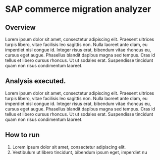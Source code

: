 # SAP commerce migration analyzer


## Overview
Lorem ipsum dolor sit amet, consectetur adipiscing elit. Praesent ultrices turpis libero, vitae facilisis leo sagittis non. Nulla laoreet ante diam, eu imperdiet nisl congue id. Integer risus erat, bibendum vitae rhoncus eu, cursus eget augue. Phasellus blandit dapibus magna sed tempus. Cras id tellus et libero cursus rhoncus. Ut ut sodales erat. Suspendisse tincidunt quam non risus condimentum laoreet.

## Analysis executed.
Lorem ipsum dolor sit amet, consectetur adipiscing elit. Praesent ultrices turpis libero, vitae facilisis leo sagittis non. Nulla laoreet ante diam, eu imperdiet nisl congue id. Integer risus erat, bibendum vitae rhoncus eu, cursus eget augue. Phasellus blandit dapibus magna sed tempus. Cras id tellus et libero cursus rhoncus. Ut ut sodales erat. Suspendisse tincidunt quam non risus condimentum laoreet.

## How to run
1. Lorem ipsum dolor sit amet, consectetur adipiscing elit.
2. Vestibulum ut libero tincidunt, bibendum ipsum eget, imperdiet nu

